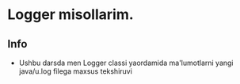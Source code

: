 # Logger misollarim.
## Info
* Ushbu darsda men Logger classi yaordamida ma'lumotlarni yangi java/u.log filega maxsus tekshiruvi
